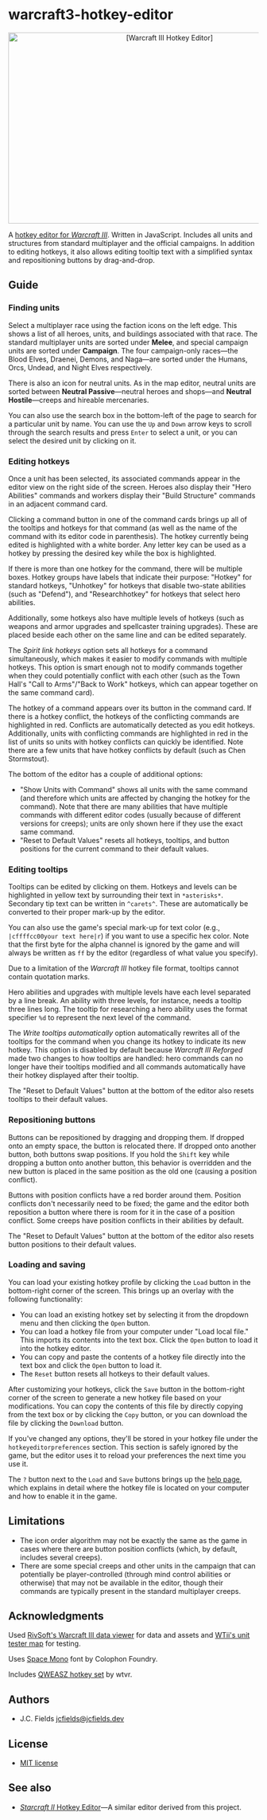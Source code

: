# warcraft3-hotkey-editor

<div align="center"><img src="https://gitlab.com/jcfields/warcraft3-hotkey-editor/raw/master/screenshot.png" width="633" height="384" alt="[Warcraft III Hotkey Editor]"></div>

A [hotkey editor for *Warcraft III*](https://jcfields.gitlab.io/warcraft3-hotkey-editor/). Written in JavaScript. Includes all units and structures from standard multiplayer and the official campaigns. In addition to editing hotkeys, it also allows editing tooltip text with a simplified syntax and repositioning buttons by drag-and-drop.

## Guide

### Finding units

Select a multiplayer race using the faction icons on the left edge. This shows a list of all heroes, units, and buildings associated with that race. The standard multiplayer units are sorted under **Melee**, and special campaign units are sorted under **Campaign**. The four campaign-only races—the Blood Elves, Draenei, Demons, and Naga—are sorted under the Humans, Orcs, Undead, and Night Elves respectively.

There is also an icon for neutral units. As in the map editor, neutral units are sorted between **Neutral Passive**—neutral heroes and shops—and **Neutral Hostile**—creeps and hireable mercenaries.

You can also use the search box in the bottom-left of the page to search for a particular unit by name. You can use the `Up` and `Down` arrow keys to scroll through the search results and press `Enter` to select a unit, or you can select the desired unit by clicking on it.

### Editing hotkeys

Once a unit has been selected, its associated commands appear in the editor view on the right side of the screen. Heroes also display their "Hero Abilities" commands and workers display their "Build Structure" commands in an adjacent command card.

Clicking a command button in one of the command cards brings up all of the tooltips and hotkeys for that command (as well as the name of the command with its editor code in parenthesis). The hotkey currently being edited is highlighted with a white border. Any letter key can be used as a hotkey by pressing the desired key while the box is highlighted.

If there is more than one hotkey for the command, there will be multiple boxes. Hotkey groups have labels that indicate their purpose: "Hotkey" for standard hotkeys, "Unhotkey" for hotkeys that disable two-state abilities (such as "Defend"), and "Researchhotkey" for hotkeys that select hero abilities.

Additionally, some hotkeys also have multiple levels of hotkeys (such as weapons and armor upgrades and spellcaster training upgrades). These are placed beside each other on the same line and can be edited separately.

The *Spirit link hotkeys* option sets all hotkeys for a command simultaneously, which makes it easier to modify commands with multiple hotkeys. This option is smart enough not to modify commands together when they could potentially conflict with each other (such as the Town Hall's "Call to Arms"/"Back to Work" hotkeys, which can appear together on the same command card).

The hotkey of a command appears over its button in the command card. If there is a hotkey conflict, the hotkeys of the conflicting commands are highlighted in red. Conflicts are automatically detected as you edit hotkeys. Additionally, units with conflicting commands are highlighted in red in the list of units so units with hotkey conflicts can quickly be identified. Note there are a few units that have hotkey conflicts by default (such as Chen Stormstout).

The bottom of the editor has a couple of additional options:

- "Show Units with Command" shows all units with the same command (and therefore which units are affected by changing the hotkey for the command). Note that there are many abilities that have multiple commands with different editor codes (usually because of different versions for creeps); units are only shown here if they use the exact same command.
- "Reset to Default Values" resets all hotkeys, tooltips, and button positions for the current command to their default values.

### Editing tooltips

Tooltips can be edited by clicking on them. Hotkeys and levels can be highlighted in yellow text by surrounding their text in `*asterisks*`. Secondary tip text can be written in `^carets^`. These are automatically be converted to their proper mark-up by the editor.

You can also use the game's special mark-up for text color (e.g., `|cffffcc00your text here|r`) if you want to use a specific hex color. Note that the first byte for the alpha channel is ignored by the game and will always be written as `ff` by the editor (regardless of what value you specify).

Due to a limitation of the *Warcraft III* hotkey file format, tooltips cannot contain quotation marks.

Hero abilities and upgrades with multiple levels have each level separated by a line break. An ability with three levels, for instance, needs a tooltip three lines long. The tooltip for researching a hero ability uses the format specifier `%d` to represent the next level of the command.

The *Write tooltips automatically* option automatically rewrites all of the tooltips for the command when you change its hotkey to indicate its new hotkey. This option is disabled by default because *Warcraft III Reforged* made two changes to how tooltips are handled: hero commands can no longer have their tooltips modified and all commands automatically have their hotkey displayed after their tooltip.

The "Reset to Default Values" button at the bottom of the editor also resets tooltips to their default values.

### Repositioning buttons

Buttons can be repositioned by dragging and dropping them. If dropped onto an empty space, the button is relocated there. If dropped onto another button, both buttons swap positions. If you hold the `Shift` key while dropping a button onto another button, this behavior is overridden and the new button is placed in the same position as the old one (causing a position conflict).

Buttons with position conflicts have a red border around them. Position conflicts don't necessarily need to be fixed; the game and the editor both reposition a button where there is room for it in the case of a position conflict. Some creeps have position conflicts in their abilities by default.

The "Reset to Default Values" button at the bottom of the editor also resets button positions to their default values.

### Loading and saving

You can load your existing hotkey profile by clicking the `Load` button in the bottom-right corner of the screen. This brings up an overlay with the following functionality:

- You can load an existing hotkey set by selecting it from the dropdown menu and then clicking the `Open` button.
- You can load a hotkey file from your computer under "Load local file." This imports its contents into the text box. Click the `Open` button to load it into the hotkey editor.
- You can copy and paste the contents of a hotkey file directly into the text box and click the `Open` button to load it.
- The `Reset` button resets all hotkeys to their default values.

After customizing your hotkeys, click the `Save` button in the bottom-right corner of the screen to generate a new hotkey file based on your modifications. You can copy the contents of this file by directly copying from the text box or by clicking the `Copy` button, or you can download the file by clicking the `Download` button.

If you've changed any options, they'll be stored in your hotkey file under the `hotkeyeditorpreferences` section. This section is safely ignored by the game, but the editor uses it to reload your preferences the next time you use it.

The `?` button next to the `Load` and `Save` buttons brings up the [help page](https://jcfields.gitlab.io/warcraft3-hotkey-editor/help.html), which explains in detail where the hotkey file is located on your computer and how to enable it in the game.

## Limitations

- The icon order algorithm may not be exactly the same as the game in cases where there are button position conflicts (which, by default, includes several creeps).
- There are some special creeps and other units in the campaign that can potentially be player-controlled (through mind control abilities or otherwise) that may not be available in the editor, though their commands are typically present in the standard multiplayer creeps.

## Acknowledgments

Used [RivSoft's Warcraft III data viewer](https://wc3.rivsoft.net/) for data and assets and [WTii's unit tester map](https://www.hiveworkshop.com/threads/wtiis-unit-tester.239333/) for testing.

Uses [Space Mono](https://github.com/googlefonts/spacemono) font by Colophon Foundry.

Includes [QWEASZ hotkey set](https://www.reddit.com/r/WC3/comments/69p3nv/improved_custom_hotkeys_setup_by_wtvr/) by wtvr.

## Authors

- J.C. Fields <jcfields@jcfields.dev>

## License

- [MIT license](https://opensource.org/licenses/mit-license.php)

## See also

- [*Starcraft II* Hotkey Editor](https://gitlab.com/jcfields/starcraft2-hotkey-editor)—A similar editor derived from this project.
